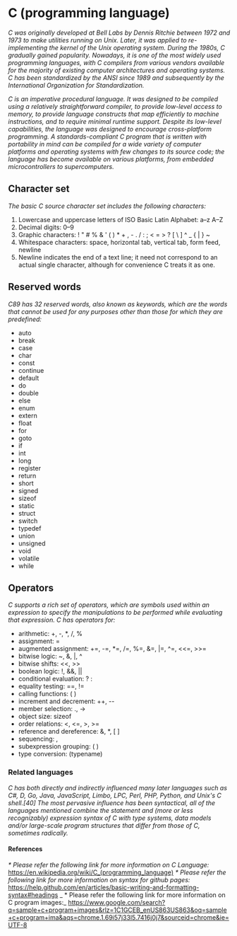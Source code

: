 # C (programming language)

_C was originally developed at Bell Labs by Dennis Ritchie between 1972 and 1973 to make utilities running on Unix. Later, it was applied to re-implementing the kernel of the Unix operating system. During the 1980s, C gradually gained popularity. Nowadays, it is one of the most widely used programming languages, with C compilers from various vendors available for the majority of existing computer architectures and operating systems. C has been standardized by the ANSI since 1989  and subsequently by the International Organization for Standardization._

_C is an imperative procedural language. It was designed to be compiled using a relatively straightforward compiler, to provide low-level access to memory, to provide language constructs that map efficiently to machine instructions, and to require minimal runtime support. Despite its low-level capabilities, the language was designed to encourage cross-platform programming. A standards-compliant C program that is written with portability in mind can be compiled for a wide variety of computer platforms and operating systems with few changes to its source code; the language has become available on various platforms, from embedded microcontrollers to supercomputers._ 


## Character set 

_The basic C source character set includes the following characters:_

1. Lowercase and uppercase letters of ISO Basic Latin Alphabet: a–z A–Z
1. Decimal digits: 0–9
1. Graphic characters: ! " # % & ' ( ) * + , - . / : ; < = > ? [ \ ] ^ _ { | } ~
1. Whitespace characters: space, horizontal tab, vertical tab, form feed, newline
1. Newline indicates the end of a text line; it need not correspond to an actual single character, although for convenience C treats it as one.


## Reserved words

_C89 has 32 reserved words, also known as keywords, which are the words that cannot be used for any purposes other than those for which they are predefined:_

* auto
* break
* case
* char
* const
* continue
* default
* do
* double
* else
* enum
* extern
* float
* for
* goto
* if
* int
* long
* register
* return
* short
* signed
* sizeof
* static
* struct
* switch
* typedef
* union
* unsigned
* void
* volatile
* while 

## Operators

_C supports a rich set of operators, which are symbols used within an expression to specify the manipulations to be performed while evaluating that expression. C has operators for:_

* arithmetic: +, -, *, /, %
* assignment: =
* augmented assignment: +=, -=, *=, /=, %=, &=, |=, ^=, <<=, >>=
* bitwise logic: ~, &, |, ^
* bitwise shifts: <<, >>
* boolean logic: !, &&, ||
* conditional evaluation: ? :
* equality testing: ==, !=
* calling functions: ( )
* increment and decrement: ++, --
* member selection: ., ->
* object size: sizeof
* order relations: <, <=, >, >=
* reference and dereference: &, *, [ ]
* sequencing: ,
* subexpression grouping: ( )
* type conversion: (typename) 

### Related languages

_C has both directly and indirectly influenced many later languages such as C#, D, Go, Java, JavaScript, Limbo, LPC, Perl, PHP, Python, and Unix's C shell.[40] The most pervasive influence has been syntactical, all of the languages mentioned combine the statement and (more or less recognizably) expression syntax of C with type systems, data models and/or large-scale program structures that differ from those of C, sometimes radically._

#### References

_* Please refer the following link for more information on C Language:_
https://en.wikipedia.org/wiki/C_(programming_language) 
_* Please refer the following link for more information on syntax for github pages:_
https://help.github.com/en/articles/basic-writing-and-formatting-syntax#headings
_ * Please refer the following link for more information on C program images:_
https://www.google.com/search?q=sample+c+program+images&rlz=1C1GCEB_enUS863US863&oq=sample+c+program+ima&aqs=chrome.1.69i57j33l5.7416j0j7&sourceid=chrome&ie=UTF-8
